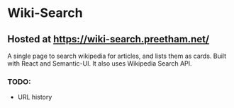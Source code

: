 # Wiki-Search

## Hosted at https://wiki-search.preetham.net/

A single page to search wikipedia for articles, and lists them as cards.
Built with React and Semantic-UI. It also uses Wikipedia Search API.

### TODO:
+ URL history

